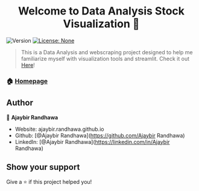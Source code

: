 <h1 align="center">Welcome to Data Analysis Stock Visualization 👋</h1>
<p>
  <img alt="Version" src="https://img.shields.io/badge/version-0.1.0-blue.svg?cacheSeconds=2592000" />
  <a href="#" target="_blank">
    <img alt="License: None" src="https://img.shields.io/badge/License-None-yellow.svg" />
  </a>
</p>

> This is a Data Analysis and webscraping project designed to help me familiarize myself with visualization tools and streamlit. Check it out [Here](https://streamit-stocks-ajay.herokuapp.com/)!

### 🏠 [Homepage](https://github.com/AjaybirRandhawa/Data-Analysis-Stocks)

## Author

👤 **Ajaybir Randhawa**

* Website: ajaybir.randhawa.github.io
* Github: [@Ajaybir Randhawa](https://github.com/Ajaybir Randhawa)
* LinkedIn: [@Ajaybir Randhawa](https://linkedin.com/in/Ajaybir Randhawa)

## Show your support

Give a ⭐️ if this project helped you!
